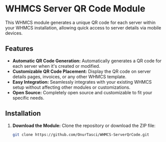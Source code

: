 # WHMCS Server QR Code Module

This WHMCS module generates a unique QR code for each server within your WHMCS installation, allowing quick access to server details via mobile devices.

## Features

- **Automatic QR Code Generation:** Automatically generates a QR code for each server when it's created or modified.
- **Customizable QR Code Placement:** Display the QR code on server details pages, invoices, or any other WHMCS template.
- **Easy Integration:** Seamlessly integrates with your existing WHMCS setup without affecting other modules or customizations.
- **Open Source:** Completely open source and customizable to fit your specific needs.

## Installation

1. **Download the Module:**
   Clone the repository or download the ZIP file:
   ```bash
   git clone https://github.com/OnurTasci/WHMCS-ServerQrCode.git
